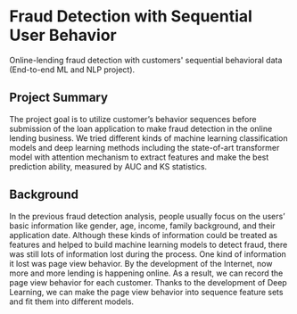 # Fraud Detection with Sequential User Behavior

Online-lending fraud detection with customers' sequential behavioral data (End-to-end ML and NLP project).

## Project Summary


The project goal is to utilize customer’s behavior sequences before submission of the loan application to make fraud detection in the online lending business. We tried different kinds of machine learning classification models and deep learning methods including the state-of-art transformer model with attention mechanism to extract features and make the best prediction ability, measured by AUC and KS statistics.

## Background

In the previous fraud detection analysis, people usually focus on the users’ basic information like gender, age, income, family background, and their application date. Although these kinds of information could be treated as features and helped to build machine learning models to detect fraud, there was still lots of information lost during the process. One kind of information it lost was page view behavior. By the development of the Internet, now more and more lending is happening online. As a result, we can record the page view behavior for each customer. Thanks to the development of Deep Learning, we can make the page view behavior into sequence feature sets and fit them into different models.
